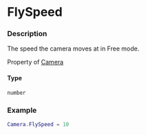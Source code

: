 # FlySpeed
### Description
The speed the camera moves at in Free mode.

Property of [Camera](../../)

#### Type
`number`

### Example
```lua
Camera.FlySpeed = 10
```